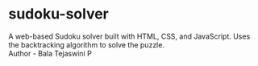# sudoku-solver
A web-based Sudoku solver built with HTML, CSS, and JavaScript. Uses the backtracking algorithm to solve the puzzle.<br>
Author - Bala Tejaswini P
